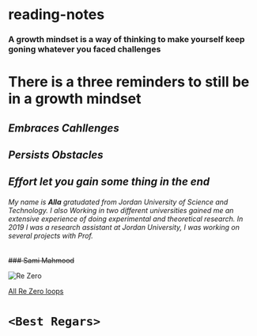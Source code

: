 # reading-notes

### **A growth mindset** is a way of thinking to make yourself keep goning whatever you faced challenges

# There is a three reminders to still be in a growth mindset

## *Embraces Cahllenges*

## *Persists Obstacles*

## *Effort let you gain some thing in the end*

###### My name is **Alla** gratudated from Jordan University of Science and Technology. I also Working in two different universities gained me an extensive experience of doing experimental and theoretical research. In 2019 I was a research assistant at Jordan University, I was working on several projects with Prof. 

~~### Sami Mahmood~~

![Re Zero](https://1.bp.blogspot.com/-lS3ajsgk7hs/XQEY93T8aYI/AAAAAAAAGDQ/IeyDBOJuZto9U1i-Ioryu96zKCAfR5RoACLcBGAs/s640/%255BAnimeSanka.com%255D%2BRZKHIS%2B-%2BOVA%2B%2BMS%2B%255BBluray%2B-%2B1080p%2B-%2BX265%255D.mkv_snapshot_00.13.44.458.jpg)

[All Re Zero loops ](https://w.animesanka.com/2019/01/rezero-kara-hajimeru-isekai-seikatsu.html)

# `<Best Regars>`


